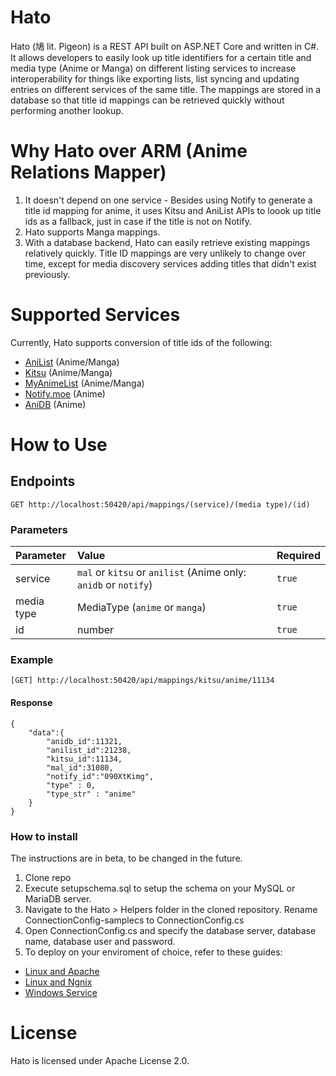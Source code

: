 # Hato
Hato (鳩 lit. Pigeon) is a REST API built on ASP.NET Core and written in C#. It allows developers to easily look up title identifiers for a certain title and media type (Anime or Manga) on different listing services to increase interoperability for things like exporting lists, list syncing and updating entries on different services of the same title. The mappings are stored in a database so that title id mappings can be retrieved quickly without performing another lookup.

# Why Hato over ARM (Anime Relations Mapper)
1. It doesn't depend on one service - Besides using Notify to generate a title id mapping for anime, it uses Kitsu and AniList APIs to loook up title ids as a fallback, just in case if the title is not on Notify.
2. Hato supports Manga mappings.
3. With a database backend, Hato can easily retrieve existing mappings relatively quickly. Title ID mappings are very unlikely to change over time, except for media discovery services adding titles that didn't exist previously.

# Supported Services
Currently, Hato supports conversion of title ids of the following:
* [AniList](https://anilist.co) (Anime/Manga)
* [Kitsu](https://kitsu.io) (Anime/Manga)
* [MyAnimeList](https://myanimelist.net) (Anime/Manga)
* [Notify.moe](https://notify.moe) (Anime)
* [AniDB](https://anidb.net) (Anime)

# How to Use

## Endpoints
```
GET http://localhost:50420/api/mappings/(service)/(media type)/(id)
```
### Parameters

| Parameter | Value | Required |
|:---|:---|:---|
| service | `mal` or `kitsu` or `anilist` (Anime only: `anidb` or `notify`)| `true` |
| media type | MediaType (`anime` or `manga`) | `true` |
| id | number | `true` |

### Example
```
[GET] http://localhost:50420/api/mappings/kitsu/anime/11134
```

#### Response
```
{
    "data":{
        "anidb_id":11321,
        "anilist_id":21238,
        "kitsu_id":11134,
        "mal_id":31080,
        "notify_id":"090XtKimg",
        "type" : 0,
        "type_str" : "anime"
    }
}
```
### How to install
The instructions are in beta, to be changed in the future.

1. Clone repo
2. Execute setupschema.sql to setup the schema on your MySQL or MariaDB server.
3. Navigate to the Hato > Helpers folder in the cloned repository. Rename ConnectionConfig-samplecs to ConnectionConfig.cs
4. Open ConnectionConfig.cs and specify the database server, database name, database user and password.
5. To deploy on your enviroment of choice, refer to these guides:
* [Linux and Apache](https://docs.microsoft.com/en-us/aspnet/core/host-and-deploy/linux-apache?view=aspnetcore-2.2)
* [Linux and Ngnix](https://docs.microsoft.com/en-us/aspnet/core/host-and-deploy/linux-nginx?view=aspnetcore-2.2)
* [Windows Service](https://docs.microsoft.com/en-us/aspnet/core/host-and-deploy/windows-service?view=aspnetcore-2.2)

# License
Hato is licensed under Apache License 2.0.
